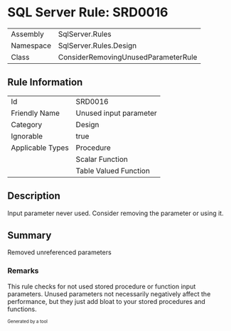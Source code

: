 ﻿# SQL Server Rule: SRD0016
  
|    |    |
|----|----|
| Assembly | SqlServer.Rules |
| Namespace | SqlServer.Rules.Design |
| Class | ConsiderRemovingUnusedParameterRule |
  
## Rule Information
  
|    |    |
|----|----|
| Id | SRD0016 |
| Friendly Name | Unused input parameter |
| Category | Design |
| Ignorable | true |
| Applicable Types | Procedure  |
|   | Scalar Function |
|   | Table Valued Function |
  
## Description
  
Input parameter never used. Consider removing the parameter or using it.
  
## Summary
  
Removed unreferenced parameters
  
### Remarks
  
This rule checks for not used stored procedure or function input parameters.
Unused parameters not necessarily negatively affect the performance, but they just add bloat
to your stored procedures and functions.
  
<sub><sup>Generated by a tool</sup></sub>
